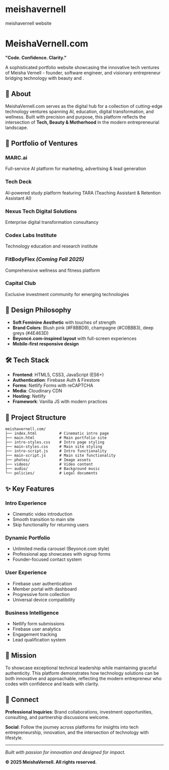 # meishavernell
meishavernell website 
# MeishaVernell.com

**"Code. Confidence. Clarity."**

A sophisticated portfolio website showcasing the innovative tech ventures of Meisha Vernell - founder, software engineer, and visionary entrepreneur bridging technology with beauty and .

## 🌟 About

MeishaVernell.com serves as the digital hub for a collection of cutting-edge technology ventures spanning AI, education, digital transformation, and wellness. Built with precision and purpose, this platform reflects the intersection of **Tech, Beauty & Motherhood** in the modern entrepreneurial landscape.

## 🚀 Portfolio of Ventures

### **MARC.ai** 
Full-service AI platform for marketing, advertising & lead generation

### **Tech Deck**
AI-powered study platform featuring TARA (Teaching Assistant & Retention Assistant AI)

### **Nexus Tech Digital Solutions**
Enterprise digital transformation consultancy

### **Codex Labs Institute** 
Technology education and research institute

### **FitBodyFlex** *(Coming Fall 2025)*
Comprehensive wellness and fitness platform

### **Capital Club**
Exclusive investment community for emerging technologies

## 🎨 Design Philosophy

- **Soft Feminine Aesthetic** with touches of strength
- **Brand Colors**: Blush pink (#F8BBD9), champagne (#C0BBB3), deep greys (#4E463D)
- **Beyoncé.com-inspired layout** with full-screen experiences
- **Mobile-first responsive design**

## 🛠️ Tech Stack

- **Frontend**: HTML5, CSS3, JavaScript (ES6+)
- **Authentication**: Firebase Auth & Firestore
- **Forms**: Netlify Forms with reCAPTCHA
- **Media**: Cloudinary CDN
- **Hosting**: Netlify
- **Framework**: Vanilla JS with modern practices

## 📁 Project Structure

```
meishavernell.com/
├── index.html          # Cinematic intro page
├── main.html           # Main portfolio site
├── intro-styles.css    # Intro page styling
├── main-styles.css     # Main site styling
├── intro-script.js     # Intro functionality
├── main-script.js      # Main site functionality
├── photos/             # Image assets
├── videos/             # Video content
├── audio/              # Background music
└── policies/           # Legal documents
```

## ✨ Key Features

### **Intro Experience**
- Cinematic video introduction
- Smooth transition to main site
- Skip functionality for returning users

### **Dynamic Portfolio**
- Unlimited media carousel (Beyoncé.com style)
- Professional app showcases with signup forms
- Founder-focused contact system

### **User Experience**
- Firebase user authentication
- Member portal with dashboard
- Progressive form collection
- Universal device compatibility

### **Business Intelligence**
- Netlify form submissions
- Firebase user analytics
- Engagement tracking
- Lead qualification system

## 🎯 Mission

To showcase exceptional technical leadership while maintaining graceful authenticity. This platform demonstrates how technology solutions can be both innovative and approachable, reflecting the modern entrepreneur who codes with confidence and leads with clarity.

## 🤝 Connect

**Professional Inquiries**: Brand collaborations, investment opportunities, consulting, and partnership discussions welcome.

**Social**: Follow the journey across platforms for insights into tech entrepreneurship, innovation, and the intersection of technology with lifestyle.

---

*Built with passion for innovation and designed for impact.*

**© 2025 MeishaVernell. All rights reserved.**